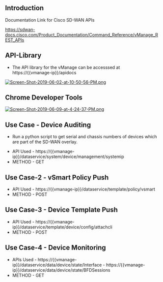 
## Introduction

Documentation Link for Cisco SD-WAN APIs

https://sdwan-docs.cisco.com/Product_Documentation/Command_Reference/vManage_REST_APIs


## API-Library

- The API library for the vManage can be accesssed at ht<span>tps://{{vmanage-ip}}/apidocs
  
 
  
[![Screen-Shot-2019-06-02-at-10-50-56-PM.png](https://i.postimg.cc/PqhcfRts/Screen-Shot-2019-06-02-at-10-50-56-PM.png)](https://postimg.cc/RWsGXG6X)

## Chrome Developer Tools 

[![Screen-Shot-2019-06-09-at-4-24-37-PM.png](https://i.postimg.cc/Gp4C5fZv/Screen-Shot-2019-06-09-at-4-24-37-PM.png)](https://postimg.cc/kVPzVTM5)

## Use Case -  Device Auditing

* Run a python script to get serial and chassis numbers of devices which are part of the SD-WAN overlay.

- API Used - ht<span>tps://{{vmanage-ip}}/dataservice/system/device/management/systemip
- METHOD - GET 


## Use Case-2 - vSmart Policy Push


- API Used  - ht<span>tps://{{vmanage-ip}}/dataservice/template/policy/vsmart
- METHOD - POST



## Use Case-3 - Device Template Push

- API Used - ht<span>tps://{{vmanage-ip}}/dataservice/template/device/config/attachcli
- METHOD - POST


## Use Case-4 - Device Monitoring
- APIs Used - ht<span>tps://{{vmanage-ip}}/dataservice/data/device/state/Interface
            - ht<span>tps://{{vmanage-ip}}/dataservice/data/device/state/BFDSessions
- METHOD - GET  






